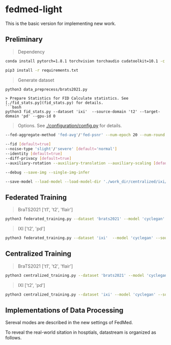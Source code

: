 # fedmed-light
This is the basic version for implementing new work.

## Preliminary
> Dependency

```bash
conda install pytorch=1.8.1 torchvision torchaudio cudatoolkit=10.1 -c pytorch
```
```bash
pip3 install -r requirements.txt
```

> Generate dataset
```bash
python3 data_preprecess/brats2021.py
```
```
> Prepare Statistics for FID Calculate statistics. See [./fid_stats.py](fid_stats.py) for details.
```bash
python3 fid_stats.py --dataset 'ixi'  --source-domain 't2' --target-domain 'pd' --gpu-id 0
```

> Options. See [./configuration/config.py](configuration/config.py) for details.
```bash
--fed-aggregate-method 'fed-avg'/'fed-psnr' --num-epoch 20 --num-round 10 --gpu-id 1
```
```bash
--fid [default=true]
--noise-type 'slight'/'severe' [default='normal'] 
--identity [default=true]
--diff-privacy [default=true]
--auxiliary-rotation --auxiliary-translation --auxiliary-scaling [default=false]
```
```bash
--debug --save-img --single-img-infer 
```
```bash
--save-model --load-model --load-model-dir './work_dir/centralized/ixi/Tue Jan 11 20:18:31 2022'
 ```

## Federated Training 
> BraTS2021 ['t1', 't2', 'flair']
```bash
python3 federated_training.py --dataset 'brats2021' --model 'cyclegan' --source-domain 't1' --target-domain 'flair' --data-path '/disk1/medical/brats2021/training' --valid-path '/disk1/medical/brats2021/validation'
```

> IXI  ['t2', 'pd']
```bash
python3 federated_training.py --dataset 'ixi'  --model 'cyclegan' --source-domain 'pd' --target-domain 't2' --data-path '/disk1/medical/ixi' --valid-path '/disk1/medical/ixi'
```

## Centralized Training
> BraTS2021 ['t1', 't2', 'flair']
```bash
python3 centralized_training.py --dataset 'brats2021' --model 'cyclegan' --source-domain 't1' --target-domain 'flair' --data-path '/disk1/medical/brats2021/training' --valid-path '/disk1/medical/brats2021/validation'
```

> IXI  ['t2', 'pd']
```bash
python3 centralized_training.py --dataset 'ixi' --model 'cyclegan' --source-domain 'pd' --target-domain 't2' --data-path '/disk1/medical/ixi' --valid-path '/disk1/medical/ixi'  
```

## Implementations of Data Processing
Sereval modes are described in the new settings of FedMed.

To reveal the real-world sitation in hosptials, datastream is organized as follows.
